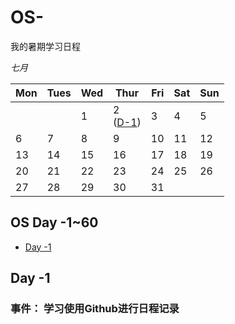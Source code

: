 # OS-
我的暑期学习日程

 *七月*                

| Mon                    | Tues                   | Wed                    | Thur                   | Fri                    | Sat                    | Sun                    |
|------------------------|------------------------|------------------------|------------------------|------------------------|------------------------|------------------------|
|                        |                        | 1                      | 2  <br> ([D-1](#-1))   | 3                      | 4                      | 5                      |
| 6                      | 7                      | 8                      | 9                      | 10                     | 11                     | 12                     |
| 13                     | 14                     | 15                     | 16                     | 17                     | 18                     | 19                     |
| 20                     | 21                     | 22                     | 23                     | 24                     | 25                     | 26                     |
| 27                     | 28                     | 29                     | 30                     | 31                     |

## OS Day -1~60

* [Day -1](#-1) 


<span id="-1"></span>
## Day -1

### 事件： 学习使用Github进行日程记录

